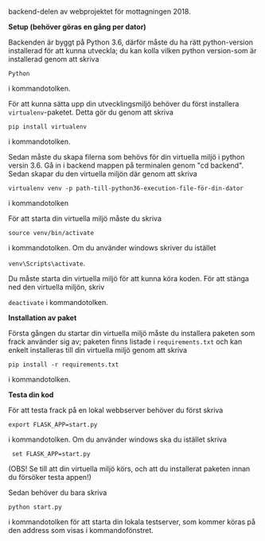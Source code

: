 backend-delen av webprojektet för mottagningen 2018.

**Setup (behöver göras en gång per dator)**

Backenden är byggt på Python 3.6, därför måste du ha rätt python-version installerad för att kunna utveckla; du kan kolla vilken python version-som är installerad genom att skriva

```Python```

 i kommandotolken.

För att kunna sätta upp din utvecklingsmiljö behöver du först installera ```virtualenv```-paketet. Detta gör du genom att skriva 

```pip install virtualenv``` 

i kommandotolken.

Sedan måste du skapa filerna som behövs för din virtuella miljö i python versin 3.6. Gå in i backend mappen på terminalen genom "cd backend". Sedan skapar du den virtuella miljön där genom att skriva

```virtualenv venv -p path-till-python36-execution-file-för-din-dator```

i kommandotolken

För att starta din virtuella miljö måste du skriva

```source venv/bin/activate```

i kommandotolken. Om du använder windows skriver du istället 

```venv\Scripts\activate```.

Du måste starta din virtuella miljö för att kunna köra koden.
För att stänga ned den virtuella miljön, skriv 

```deactivate``` i kommandotolken.

**Installation av paket**

Första gången du startar din virtuella miljö måste du installera paketen som frack använder sig av; paketen finns listade i ```requirements.txt``` och kan enkelt installeras till din virtuella miljö genom att skriva

```pip install -r requirements.txt```

i kommandotolken.

**Testa din kod**

För att testa frack på en lokal webbserver behöver du först skriva

```export FLASK_APP=start.py```

i kommandotolken. Om du använder windows ska du istället skriva

``` set FLASK_APP=start.py```

(OBS! Se till att din virtuella miljö körs, och att du installerat paketen innan du försöker testa appen!)

Sedan behöver du bara skriva

```python start.py```

i kommandotolken för att starta din lokala testserver, som kommer köras på den address som visas i kommandofönstret.

